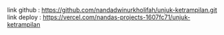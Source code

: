 link github : https://github.com/nandadwinurkholifah/unjuk-ketrampilan.git
link deploy : https://vercel.com/nandas-projects-1607fc71/unjuk-ketrampilan
